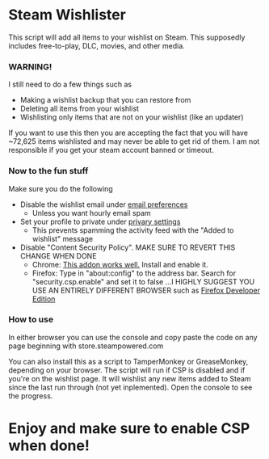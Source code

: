 # Steam Wishlister #

This script will add all items to your wishlist on Steam. This supposedly includes free-to-play, DLC, movies, and other media.

### WARNING! ###

I still need to do a few things such as

* Making a wishlist backup that you can restore from
* Deleting all items from your wishlist
* Wishlisting only items that are not on your wishlist (like an updater)

If you want to use this then you are accepting the fact that you will have ~72,625 items wishlisted and may never be able to get rid of them. I am not responsible if you get your steam account banned or timeout.

### Now to the fun stuff ###

Make sure you do the following
* Disable the wishlist email under [email preferences](https://store.steampowered.com/account/emailoptout)
	+ Unless you want hourly email spam
* Set your profile to private under [privary settings](https://steamcommunity.com/id/me/edit/settings)
	+ This prevents spamming the activity feed with the "Added to wishlist" message
* Disable "Content Security Policy". MAKE SURE TO REVERT THIS CHANGE WHEN DONE
	+ Chrome: [This addon works well.](https://chrome.google.com/webstore/detail/disable-content-security/ieelmcmcagommplceebfedjlakkhpden?hl=en) Install and enable it.
	+ Firefox: Type in "about:config" to the address bar. Search for "security.csp.enable" and set it to false
	...I HIGHLY SUGGEST YOU USE AN ENTIRELY DIFFERENT BROWSER such as [Firefox Developer Edition](https://www.mozilla.org/en-US/firefox/developer/)

### How to use ###
In either browser you can use the console and copy paste the code on any page beginning with store.steampowered.com

You can also install this as a script to TamperMonkey or GreaseMonkey, depending on your browser. The script will run if CSP is disabled and if you're on the wishlist page. It will wishlist any new items added to Steam since the last run through (not yet inplemented). Open the console to see the progress.

# Enjoy and make sure to enable CSP when done! #